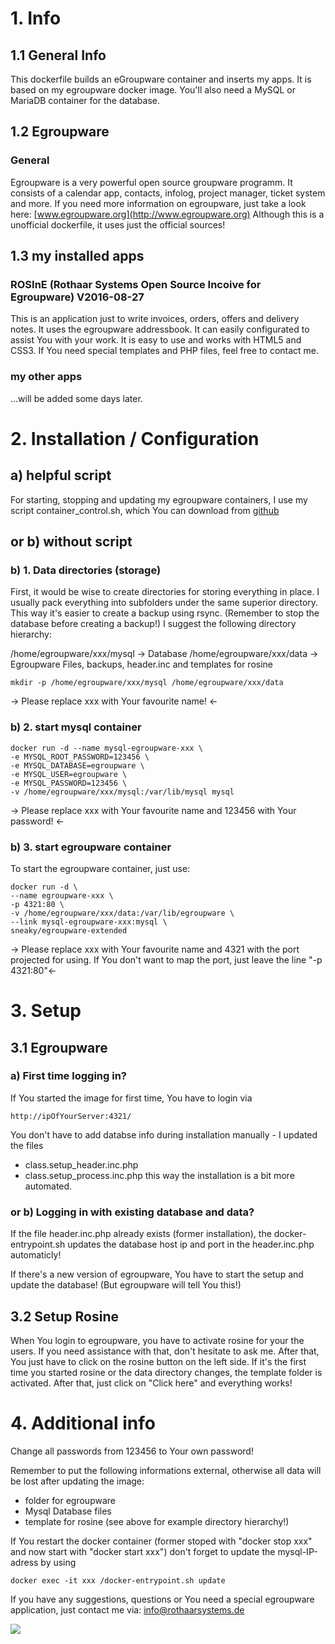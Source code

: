 # 1. Info
## 1.1 General Info

This dockerfile builds an eGroupware container and inserts my apps. It is based on my egroupware docker image.
You'll also need a MySQL or MariaDB container for the database.

## 1.2 Egroupware
### General
Egroupware is a very powerful open source groupware programm. It consists of a calendar app, contacts, infolog, project manager, ticket system and more.
If you need more information on egroupware, just take a look here: [www.egroupware.org](http://www.egroupware.org)
Although this is a unofficial dockerfile, it uses just the official sources! 


## 1.3 my installed apps
### ROSInE (Rothaar Systems Open Source Incoive for Egroupware) V2016-08-27

This is an application just to write invoices, orders, offers and delivery notes. It uses the egroupware addressbook.
It can easily configurated to assist You with your work. It is easy to use and works with HTML5 and CSS3. If You need special templates and PHP files, feel free to contact me.

### my other apps
...will be added some days later.

# 2. Installation / Configuration
## a) helpful script 
For starting, stopping and updating my egroupware containers, I use my script container_control.sh, which You can download from 
[github](https://github.com/sneakyx/egroupwareserver_extended/blob/master/assets/container_control.sh)

## or b) without script

### b) 1. Data directories (storage)
First, it would be wise to create directories for storing everything in place. I usually pack everything into subfolders under the same superior directory. This way it's easier to create a backup using rsync. (Remember to stop the database before creating a backup!)
I suggest the following directory hierarchy:

/home/egroupware/xxx/mysql  	-> Database
/home/egroupware/xxx/data  	-> Egroupware Files, backups, header.inc and templates for rosine

	mkdir -p /home/egroupware/xxx/mysql /home/egroupware/xxx/data
-> Please replace xxx with Your favourite name! <-

### b) 2. start mysql container

	docker run -d --name mysql-egroupware-xxx \
	-e MYSQL_ROOT_PASSWORD=123456 \
	-e MYSQL_DATABASE=egroupware \
	-e MYSQL_USER=egroupware \
	-e MYSQL_PASSWORD=123456 \
	-v /home/egroupware/xxx/mysql:/var/lib/mysql mysql
	
-> Please replace xxx with Your favourite name and 123456 with Your password! <-

### b) 3. start egroupware container
To start the egroupware container, just use:

	docker run -d \
	--name egroupware-xxx \
	-p 4321:80 \
	-v /home/egroupware/xxx/data:/var/lib/egroupware \
	--link mysql-egroupware-xxx:mysql \
	sneaky/egroupware-extended	

-> Please replace xxx with Your favourite name and 4321 with the port projected for using. If You don't want to map the port, just leave the line "-p 4321:80"<-

# 3. Setup 
## 3.1 Egroupware
### a) First time logging in?
If You started the image for first time, You have to login via
	
	http://ipOfYourServer:4321/

You don't have to add databse info during installation manually - I updated the files 
- class.setup_header.inc.php
- class.setup_process.inc.php
this way the installation is a bit more automated.
   
### or b) Logging in with existing database and data? 

If the file header.inc.php already exists (former installation), the docker-entrypoint.sh updates the database host ip and port in the header.inc.php automaticly!
 
If there's a new version of egroupware, You have to start the setup and update the database! (But egroupware will tell You this!) 

## 3.2 Setup Rosine
When You login to egroupware, you have to activate rosine for your the users. If you need assistance with that, don't hesitate to ask me.
After that, You just have to click on the rosine button on the left side. If it's the first time you started rosine or the data directory changes, the template folder is activated. After that, just click on "Click here"  and everything works! 

# 4. Additional info
Change all passwords from 123456 to Your own password! 

Remember to put the following informations external, otherwise all data will be lost after updating the image:
- folder for egroupware
- Mysql Database files
- template for rosine
(see above for example directory hierarchy!)

If You restart the docker container (former stoped with "docker stop xxx" and now start with "docker start xxx") don't forget to update the mysql-IP-adress by using

	docker exec -it xxx /docker-entrypoint.sh update


If you have any suggestions, questions or You need a special egroupware application, just contact me via: info@rothaarsystems.de

[![](https://images.microbadger.com/badges/image/sneaky/egroupware-extended.svg)](http://microbadger.com/images/sneaky/egroupware-extended "Get your own image badge on microbadger.com")